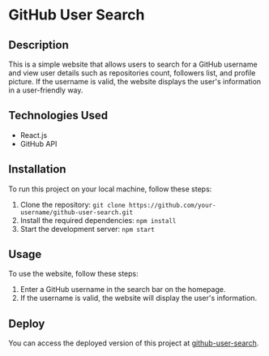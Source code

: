 # GitHub User Search

## Description

This is a simple website that allows users to search for a GitHub username and view user details such as repositories count, followers list, and profile picture. If the username is valid, the website displays the user's information in a user-friendly way.

## Technologies Used

- React.js
- GitHub API

## Installation

To run this project on your local machine, follow these steps:

1. Clone the repository: `git clone https://github.com/your-username/github-user-search.git`
2. Install the required dependencies: `npm install`
3. Start the development server: `npm start`

## Usage

To use the website, follow these steps:

1. Enter a GitHub username in the search bar on the homepage.
2. If the username is valid, the website will display the user's information.

## Deploy

You can access the deployed version of this project at [github-user-search](https://main--inspiring-churros-ae6581.netlify.app/).





